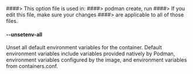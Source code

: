 ####> This option file is used in:
####>   podman create, run
####> If you edit this file, make sure your changes
####> are applicable to all of those files.
#### **--unsetenv-all**

Unset all default environment variables for the container. Default environment
variables include variables provided natively by Podman, environment variables
configured by the image, and environment variables from containers.conf.

